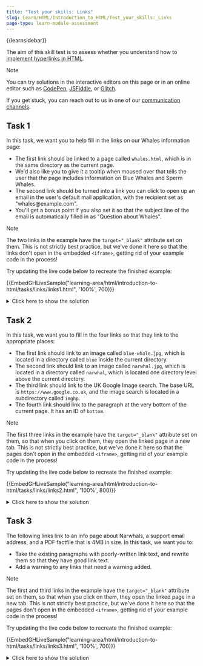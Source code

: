 ```yaml
---
title: "Test your skills: Links"
slug: Learn/HTML/Introduction_to_HTML/Test_your_skills:_Links
page-type: learn-module-assessment
---
```


{{learnsidebar}}

The aim of this skill test is to assess whether you understand how to [implement hyperlinks in HTML](/en-US/docs/Learn/HTML/Introduction_to_HTML/Creating_hyperlinks).

> [!NOTE]
> You can try solutions in the interactive editors on this page or in an online editor such as [CodePen](https://codepen.io/), [JSFiddle](https://jsfiddle.net/), or [Glitch](https://glitch.com/).
>
> If you get stuck, you can reach out to us in one of our [communication channels](/en-US/docs/MDN/Community/Communication_channels).

## Task 1

In this task, we want you to help fill in the links on our Whales information page:

- The first link should be linked to a page called `whales.html`, which is in the same directory as the current page.
- We'd also like you to give it a tooltip when moused over that tells the user that the page includes information on Blue Whales and Sperm Whales.
- The second link should be turned into a link you can click to open up an email in the user's default mail application, with the recipient set as "whales\@example.com".
- You'll get a bonus point if you also set it so that the subject line of the email is automatically filled in as "Question about Whales".

> [!NOTE]
> The two links in the example have the `target="_blank"` attribute set on them. This is not strictly best practice, but we've done it here so that the links don't open in the embedded `<iframe>`, getting rid of your example code in the process!

Try updating the live code below to recreate the finished example:

{{EmbedGHLiveSample("learning-area/html/introduction-to-html/tasks/links/links1.html", '100%', 700)}}

<details>
<summary>Click here to show the solution</summary>

The first task covers some link basics — setting a link destination, giving it a descriptive title, and creating an email link. The solution should look something like this:

```html
<h1>Information on Whales</h1>

<p>
  For more information on our conservation activities and which Whales we study,
  see our
  <a
    href="whales.html"
    target="_blank"
    title="includes information on Blue Whales and Sperm Whales"
    >Whales page</a
  >.
</p>

<p>
  If you want to ask our team more questions, feel free to
  <a href="mailto:whales@example.com?subject=Question%20about%20Whales"
    >email us</a
  >.
</p>
```

The title needs to contain some supplemental information about the page that is useful but not essential for knowing what the linked page is about. If the subject was included on the email link, it really needs `%20` escape characters included so that you get spaces in the subject line.

</details>

## Task 2

In this task, we want you to fill in the four links so that they link to the appropriate places:

- The first link should link to an image called `blue-whale.jpg`, which is located in a directory called `blue` inside the current directory.
- The second link should link to an image called `narwhal.jpg`, which is located in a directory called `narwhal`, which is located one directory level above the current directory.
- The third link should link to the UK Google Image search. The base URL is `https://www.google.co.uk`, and the image search is located in a subdirectory called `imghp`.
- The fourth link should link to the paragraph at the very bottom of the current page. It has an ID of `bottom`.

> [!NOTE]
> The first three links in the example have the `target="_blank"` attribute set on them, so that when you click on them, they open the linked page in a new tab. This is not strictly best practice, but we've done it here so that the pages don't open in the embedded `<iframe>`, getting rid of your example code in the process!

Try updating the live code below to recreate the finished example:

{{EmbedGHLiveSample("learning-area/html/introduction-to-html/tasks/links/links2.html", '100%', 800)}}

<details>
<summary>Click here to show the solution</summary>

Our second task here tests the student's knowledge of absolute and relative paths, as well as link fragments

The finished list code should look like this:

```html
<h1>List path tests</h1>

<ul>
  <li>
    <a href="blue/blue-whale.jpg" target="_blank">
      Link me to the blue whale image
    </a>
  </li>
  <li>
    <a href="../narwhal/narwhal.png" target="_blank">
      Link me to the narwhal image
    </a>
  </li>
  <li>
    <a href="https://www.google.co.uk/imghp" target="_blank">
      Link me to Google image search
    </a>
  </li>
  <li>
    <a href="#bottom">Link me to the paragraph at the bottom of the page</a>
  </li>
</ul>
```

</details>

## Task 3

The following links link to an info page about Narwhals, a support email address, and a PDF factfile that is 4MB in size. In this task, we want you to:

- Take the existing paragraphs with poorly-written link text, and rewrite them so that they have good link text.
- Add a warning to any links that need a warning added.

> [!NOTE]
> The first and third links in the example have the `target="_blank"` attribute set on them, so that when you click on them, they open the linked page in a new tab. This is not strictly best practice, but we've done it here so that the pages don't open in the embedded `<iframe>`, getting rid of your example code in the process!

Try updating the live code below to recreate the finished example:

{{EmbedGHLiveSample("learning-area/html/introduction-to-html/tasks/links/links3.html", '100%', 700)}}

<details>
<summary>Click here to show the solution</summary>

Our final task in this set is concerned with good practices for link text; the code should look something like this:

```html
<p>
  We do lots of work with Narwhals. To find out more, visit our
  <a href="narwhals.html" target="_blank">Narwhals page</a>.
</p>

<p>
  You can <a href="mailto:whales@example.com">email our support team</a> if you
  have any more questions.
</p>

<p>
  You can also
  <a href="factfile.pdf" target="_blank">download our factfile (PDF, 4MB)</a>
  for lots more information, including an FAQ.
</p>
```

Basically, all three paragraphs need to be rewritten with good link text, and the third one needs to have a warning added to the link to say that it is a large download.

</details>
